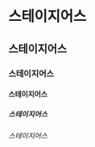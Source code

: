 # 스테이지어스
## 스테이지어스
### 스테이지어스
#### 스테이지어스
##### 스테이지어스
###### 스테이지어스
























<!-- # Introduction
주식회사 스테이지어스의 소개 홈페이지 입니다.

SPA이며, 효율적인 SEO를 위해 바닐라 웹 방식으로 구현되어있습니다.

Next.js를 공부하고 React로 리팩토링 할 계획입니다.

# Address
### [스테이지어스 | 개발자 육성 센터](http://www.stageus.co.kr)

# To do List
- 잘못된 주소 입력 시 되돌아가기 기능 설정  
- Scroll Event 기반 동적 효과 추가  
- 스크롤 위치에 따른 Progress Bar 기능 추가  
- Menu에 연결되는 About, Curriculum, Mentor, Results 페이지 추가  

# Version History

### 2021 05 25
- 간이 웹 사이트 개발 (웹 서버 구축, 기본 DOM 구조 생성)
- banner, introduction, information 부분 개발

### 2021 05 26
- 모바일 해상도 대응
- differentiation 부분 개발

### 2021 06 05
- 요소 크기 조절 및 디자인 조정

### 2021 06 07
- target 부분 개발
- 해상도별 Media-Query 파일 분할
- footer에 copyright 및 기타 메뉴 추가

### 2021 06 08
- 백엔드 서버를 tomcat에서 node.js

### 2021 06 09
- public 폴더 생성
- STYLE 부분 개발
- 모바일 해상도 대응 수정

### 2021 06 10
- CSS 최적화
- box-shadow 및 color 속성 수정
- BENEFIT 부분 개발

### 2021 06 11
- SSL 적용
- HTTP to HTTPS 리디렉션 적용

### 2021 06 12
- 잘못된 URL 접근시 출력할 페이지 적용
- robots 반환 api 

### 2021 06 17
- sitemap.xml 추가
- pdf 파일 관련 백엔드 API 수정 및 생성

### 2021 07 26
- 웹 사이트 프론트엔드 수정 업데이트
- 전체 구조 변경
- 텍스트 및 사진 데이터 변경

### 2021 07 26
- 텍스트 및 사진 데이터 변경
- 아이콘 이미지 확장자 svg 형태로 변경

### 2021 08 09
- 모바일 해상도 대응 media-query 수정
- 몇몇 내용 수정

### 2021 08 11
- 소개 / 성과물 / FAQ 페이지 미들웨어 API 추가
- header & footer 템플릿 html 및 css 생성

### 2021 08 15
- FAQ 페이지 구성 완료
- FAQ 페이지 CSS 개발 및 CSS_mobile 개발
- index 페이지 반응형 CSS 소량 수정 -->